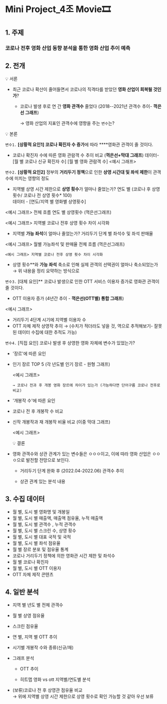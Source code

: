 # Mini Project_4조 Movie🎞

## 1. 주제

### 코로나 전후 영화 산업 동향 분석을 통한 영화 산업 추이 예측

## 2. 전개

<aside>
💡 서론

</aside>

- 최근 코로나 확산이 줄어들면서 코로나의 직격타를 받았던 **영화 산업이 회복될 것인가**?
    - 코로나 발생 후로 연 간 **영화 관객수** 줄었다 (2018--2021년 관객수 추이- **꺽은선 그래프**)
        
        → 영화 산업의 지표인 관객수에 영향을 주는  `변수`는?
        
<aside>
💡 본론

</aside>

`변수1.`  **[상황적 요인1] 코로나 확진자 수 증가**에 따라 ****영화관 관객이 줄 것이다. 

- 코로나 확진자 수에 따른 영화 관람객 수 추이 비교 (**꺽은선+막대 그래프**)
    데이터- [월 별 코로나 신규 확진자 수] [월 별 영화 관람객 수]
    <예시 그래프>


`변수2.` **[상황적 요인2]** 정부의 **거리두기 정책**으로 인한 **상영 시간대 및 좌석 제한**이 관객 수에 미치는 영향의 정도 

- 지역별 상영 시간 제한으로 **상영 횟수**가 얼마나 줄었는가? 
    연도 별 (코로나 후 상영 횟수/ 코로나 전 상영 횟수* 100)  
    데이터 - [연도/지역 별 영화별 상영횟수]

<예시 그래프> 전체 흐름 연도 별 상영횟수 (꺽은선그래프)


<예시 그래프> 지역별 코로나 전후 상영 횟수 차이 시각화


- 지역별 **가능 좌석**이 얼마나 줄었는가?
거리두기 단계 별  좌석수 및 좌석 판매율

 <예시 그래프> 월별 가능좌석 및 판매율 전체 흐름 (꺽은선그래프)


    <예시 그래프> 지역별 코로나 전후 상영 횟수 차이 시각화


- 상영 횟수**와 **가능 좌석** 축소로 인해 실제 관객의 선택권이 얼마나 축소되었는가
→ 위 내용을 정리 요약하는 방식으로



`변수3.` [대체 요인]** 코로나 발생으로 인한 OTT 서비스 이용자 증가로 영화관 관객이 줄 것이다. 

- OTT 이용자 증가 (4년간 추이 - **꺽은선(OTT별) 통합 그래프**)

<예시 그래프>

- 거리두기 4단계 시기에 지역별 이용자 수
- OTT 자체 제작 상영작 추이 
   →  (수치가 적더라도 넣을 것, 역으로 추적해보기- 잘못된 데이터 수집에 대한 추적도 가능)

`변수4.` [직접 요인] 코로나 발생 후 상영한 영화 자체에 변수가 있었는가?  

- '장르'에 따른 요인
- 인기 장르 TOP 5 (각 년도별 인기 장르 - 원형 그래프)
    
    <예시 그래프>
   
      → 코로나 전과 후 개봉 영화 장르에 차이가 있는가 (가능하다면 단어구름 코로나 전후로 비교)
    
    

- '개봉작 수'에 따른 요인 
- 코로나 전 후 개봉작 수  비교
- 신작 개봉작과 재 개봉작 비율 비교 (이중 막대 그래프)
    
    <예시 그래프>

    
    <aside>
    💡 결론
    
    </aside>
    
- 영화 관객수와 상관 관계가 있는 변수들은 ㅇㅇㅇ이고, 이에 따라 영화 산업은 ㅇㅇㅇ으로 발전할 전망으로 보인다.
    
     - 거리두기 단계 완화 후 (2022.04-2022.06) 관객수 추이
    
     - 상관 관계 있는 분석 내용
    

 

## 3. 수집 데이터

- 월 별, 도시 별 영화명 및 개봉일
- 월 별, 도시 별 매출액, 매출액 점유율, 누적 매출액
- 월 별, 도시 별 관객수 , 누적 관객수
- 월 별, 도시 별 스크린 수, 상영 횟수
- 월 별, 도시 별 대표 국적 및 국적
- 월 별, 도시 별 좌석 점유율
- 월 별 장르 분포 및 점유율 통계
- 코로나 거리두기 정책에 의한 영화관 시간 제한 및 좌석수
- 월 별 코로나 확진자
- 월 별, 도시 별 OTT 이용자
- OTT 자체 제작 콘텐츠

## 4. 일반 분석

- 지역 별 년도 별 전체 관객수
- 월 별 상영 점유율
- 스크린 점유율
- 연 별, 지역 별 OTT 추이
- 시기별 개봉작 수와 종류(신규/재)

- 그래프 분석
    - OTT 추이

    
    - 히트맵 영화 vs ott 지역별/연도별 분석

    

- (보류)코로나 전 후 상영관 점유율 비교  
   → 위에 지역별 상영 시간 제한으로 상영 횟수로 확인 가능할 것 같아 우선 보류
